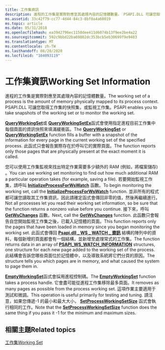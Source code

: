```yaml
---
title: 工作集資訊
description: 進程的工作集是實際對應至其處理內容的記憶體數量。 PSAPI.DLL 可讓您取得工作集的快照集，或監視工作集。
ms.assetid: 33c42f79-cc77-4d44-84c3-8bf0a4a60019
ms.topic: article
ms.date: 05/31/2018
ms.openlocfilehash: ea3942796ec1150dee411d6074b13f9ee2be4a22
ms.sourcegitcommit: 592c9bbd22ba69802dc353bcb5eb30699f9e9403
ms.translationtype: MT
ms.contentlocale: zh-TW
ms.lasthandoff: 08/20/2020
ms.locfileid: "104093119"
---
```

# <a name="working-set-information"></a><span data-ttu-id="fe14d-104">工作集資訊</span><span class="sxs-lookup"><span data-stu-id="fe14d-104">Working Set Information</span></span>

<span data-ttu-id="fe14d-105">進程的工作集是實際對應至其處理內容的記憶體數量。</span><span class="sxs-lookup"><span data-stu-id="fe14d-105">The working set of a process is the amount of memory physically mapped to its process context.</span></span> <span data-ttu-id="fe14d-106">PSAPI.DLL 可讓您取得工作集的快照集，或監視工作集。</span><span class="sxs-lookup"><span data-stu-id="fe14d-106">PSAPI enables you to take snapshots of the working set or to monitor the working set.</span></span>

<span data-ttu-id="fe14d-107">[**QueryWorkingSet**](/windows/desktop/api/Psapi/nf-psapi-queryworkingset)或 [**QueryWorkingSetEx**](/windows/desktop/api/Psapi/nf-psapi-queryworkingsetex)函式會使用指定進程目前工作集中每個頁面的資訊快照來填滿緩衝區。</span><span class="sxs-lookup"><span data-stu-id="fe14d-107">The [**QueryWorkingSet**](/windows/desktop/api/Psapi/nf-psapi-queryworkingset) or [**QueryWorkingSetEx**](/windows/desktop/api/Psapi/nf-psapi-queryworkingsetex) function fills a buffer with a snapshot of the information for every page in the current working set of the specified process.</span></span> <span data-ttu-id="fe14d-108">此函式只會報告實際存在於呼叫它的實際頁面。</span><span class="sxs-lookup"><span data-stu-id="fe14d-108">The function reports only those pages that are physically present at the exact moment it is called.</span></span>

<span data-ttu-id="fe14d-109">您可以使用工作集監視來找出特定作業需要多少額外的 RAM (例如，將檔案儲存) 。</span><span class="sxs-lookup"><span data-stu-id="fe14d-109">You can use working set monitoring to find out how much additional RAM a particular operation takes (for example, saving a file).</span></span> <span data-ttu-id="fe14d-110">若要開始監視工作集，請呼叫 [**InitializeProcessForWsWatch**](/windows/desktop/api/Psapi/nf-psapi-initializeprocessforwswatch) 函數。</span><span class="sxs-lookup"><span data-stu-id="fe14d-110">To begin monitoring the working set, call the [**InitializeProcessForWsWatch**](/windows/desktop/api/Psapi/nf-psapi-initializeprocessforwswatch) function.</span></span> <span data-ttu-id="fe14d-111">並非所有的程式都可讓您讀取其工作集資訊，因此請確定函式會傳回非零的值，然後再繼續進行。</span><span class="sxs-lookup"><span data-stu-id="fe14d-111">Not all processes let you read their working set information, so be sure that the function returns a nonzero value before you continue.</span></span> <span data-ttu-id="fe14d-112">接下來，呼叫 [**GetWsChanges**](/windows/desktop/api/Psapi/nf-psapi-getwschanges) 函數。</span><span class="sxs-lookup"><span data-stu-id="fe14d-112">Next, call the [**GetWsChanges**](/windows/desktop/api/Psapi/nf-psapi-getwschanges) function.</span></span> <span data-ttu-id="fe14d-113">此函數只會報告自您開始監視工作集之後，已載入記憶體的頁面。</span><span class="sxs-lookup"><span data-stu-id="fe14d-113">This function reports only the pages that have been loaded in memory since you began monitoring the working set.</span></span> <span data-ttu-id="fe14d-114">此函式會傳回 [**Psapi.dll \_ WS \_ WATCH \_ 資訊**](/windows/desktop/api/Psapi/ns-psapi-psapi_ws_watch_information) 結構的陣列中的資料，每個新增的頁面都會有一個結構，並新增至處理常式的工作集。</span><span class="sxs-lookup"><span data-stu-id="fe14d-114">The function returns data in an array of [**PSAPI\_WS\_WATCH\_INFORMATION**](/windows/desktop/api/Psapi/ns-psapi-psapi_ws_watch_information) structures, one structure for each new page added to the working set of the process.</span></span> <span data-ttu-id="fe14d-115">此結構會告訴您哪些頁面位於記憶體中，以及導致系統將它們分頁的原因。</span><span class="sxs-lookup"><span data-stu-id="fe14d-115">The structure tells you which pages are in memory, and what caused the system to page them in.</span></span>

<span data-ttu-id="fe14d-116">[**EmptyWorkingSet**](/windows/desktop/api/Psapi/nf-psapi-emptyworkingset)函式會採用進程控制碼。</span><span class="sxs-lookup"><span data-stu-id="fe14d-116">The [**EmptyWorkingSet**](/windows/desktop/api/Psapi/nf-psapi-emptyworkingset) function takes a process handle.</span></span> <span data-ttu-id="fe14d-117">它會盡可能從進程工作集移除最多頁面。</span><span class="sxs-lookup"><span data-stu-id="fe14d-117">It removes as many pages as possible from the process working set.</span></span> <span data-ttu-id="fe14d-118">這項作業主要適用于測試和微調。</span><span class="sxs-lookup"><span data-stu-id="fe14d-118">This operation is useful primarily for testing and tuning.</span></span> <span data-ttu-id="fe14d-119">請注意，如果您傳遞-1 的最小和最大大小， [**SetProcessWorkingSetSize**](/windows/desktop/api/winbase/nf-winbase-setprocessworkingsetsize) 函式會執行相同的工作。</span><span class="sxs-lookup"><span data-stu-id="fe14d-119">Note that the [**SetProcessWorkingSetSize**](/windows/desktop/api/winbase/nf-winbase-setprocessworkingsetsize) function does the same thing if you pass it -1 for the minimum and maximum sizes.</span></span>

## <a name="related-topics"></a><span data-ttu-id="fe14d-120">相關主題</span><span class="sxs-lookup"><span data-stu-id="fe14d-120">Related topics</span></span>

<dl> <dt>

[<span data-ttu-id="fe14d-121">工作集</span><span class="sxs-lookup"><span data-stu-id="fe14d-121">Working Set</span></span>](/windows/desktop/Memory/working-set)
</dt> </dl>

 

 
